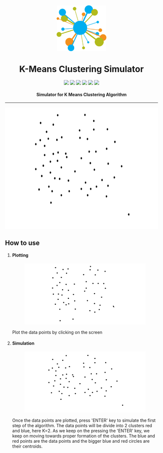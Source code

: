 <p align="center">
  <a href="" rel="noopener">
 <img height=150px src="./img/kicon.png" alt="Clustering-logo"></a>
</p>
<h1 align="center">K-Means Clustering Simulator</h1>


<div align="center">
<img src="https://img.shields.io/github/license/sushantPatrikar/K-Means-Clustering-simulation">	
<img src="https://www.codefactor.io/repository/github/sushantpatrikar/k-means-clustering-simulation/badge">
<img src="https://img.shields.io/github/issues/sushantPatrikar/K-Means-Clustering-simulation">
<img src="https://img.shields.io/github/stars/sushantPatrikar/K-Means-Clustering-simulation">
<img src="https://img.shields.io/github/forks/sushantPatrikar/K-Means-Clustering-simulation">
<img src="https://img.shields.io/badge/PRs-welcome-informational">
</div>

<h4 align="center">Simulator for K Means Clustering Algorithm</h4>

<hr>

<p align="center">
<img src = "./img/algo.gif" height=400 width=800>
</p>
<h2> How to use</h2>
<ol>
	<li>
		<h4>Plotting</h4>
		<p align="center">
			<img src = "./img/plotting.gif" height=200 width=400>
		</p>
		<p>
			Plot the data points by clicking on the screen
		</p>
	</li>
	
<li>
	<h4>Simulation</h4>
	<p align="center">
		<img src = "./img/algo.gif" height=200 width=400>
	</p>
	<p>
		Once the data points are plotted, press 'ENTER' key to simulate the first step of the algorithm. The data points will be divide into 2 clusters red and blue, here K=2.
		As we keep on the pressing the 'ENTER' key, we keep on moving towards proper formation of the clusters. The blue and red points are the data points and the bigger blue and red circles are their centroids.
	</p>
</li>
	
	

</ol>
